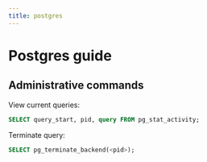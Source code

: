 ```yaml
---
title: postgres
---
```


Postgres guide
==============

Administrative commands
-----------------------

   View current queries:
   ```sql
   SELECT query_start, pid, query FROM pg_stat_activity;
   ```
   
   Terminate query:
   ```sql
   SELECT pg_terminate_backend(<pid>);
   ```